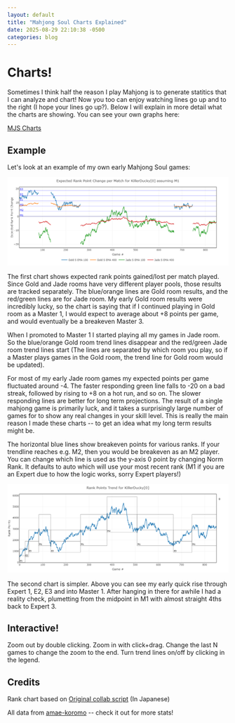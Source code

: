 ```yaml
---
layout: default
title: "Mahjong Soul Charts Explained"
date: 2025-08-29 22:10:38 -0500
categories: blog
---
```


# Charts!

Sometimes I think half the reason I play Mahjong is to generate statitics that I can analyze and chart! Now you too can enjoy watching lines go up and to the right (I hope your lines go up?). Below I will explain in more detail what the charts are showing. You can see your own graphs here:

[MJS Charts](/mahjong/mjs_stats.html)

## Example

Let's look at an example of my own early Mahjong Soul games:

![Image](/assets/images/kd_exp_rank_pts.png)

The first chart shows expected rank points gained/lost per match played. Since Gold and Jade rooms have very different player pools, those results are tracked separately. The blue/orange lines are Gold room results, and the red/green lines are for Jade room. My early Gold room results were incredibly lucky, so the chart is saying that if I continued playing in Gold room as a Master 1, I would expect to average about +8 points per game, and would eventually be a breakeven Master 3.

When I promoted to Master 1 I started playing all my games in Jade room. So the blue/orange Gold room trend lines disappear and the red/green Jade room trend lines start (The lines are separated by which room you play, so if a Master plays games in the Gold room, the trend line for Gold room would be updated).

For most of my early Jade room games my expected points per game fluctuated around -4. The faster responding green line falls to -20 on a bad streak, followed by rising to +8 on a hot run, and so on. The slower responding lines are better for long term projections. The result of a single mahjong game is primarily luck, and it takes a surprisingly large number of games for to show any real changes in your skill level. This is really the main reason I made these charts -- to get an idea what my long term results might be.

The horizontal blue lines show breakeven points for various ranks. If your trendline reaches e.g. M2, then you would be breakeven as an M2 player. You can change which line is used as the y-axis 0 point by changing Norm Rank. It defaults to auto which will use your most recent rank (M1 if you are an Expert due to how the logic works, sorry Expert players!)

![Image](/assets/images/kd_rank_trend.png)

The second chart is simpler. Above you can see my early quick rise through Expert 1, E2, E3 and into Master 1. After hanging in there for awhile I had a reality check, plumetting from the midpoint in M1 with almost straight 4ths back to Expert 3.

## Interactive!

Zoom out by double clicking. Zoom in with click+drag. Change the last N games to change the zoom to the end. Turn trend lines on/off by clicking in the legend.

## Credits

Rank chart based on [Original collab script](https://colab.research.google.com/drive/1puwnp-_k3aHV8trHYInX9HGsBgnJ-hYY#scrollTo=Uoyjy8mCJ21c) (In Japanese)

All data from [amae-koromo](https://amae-koromo.sapk.ch) -- check it out for more stats!
